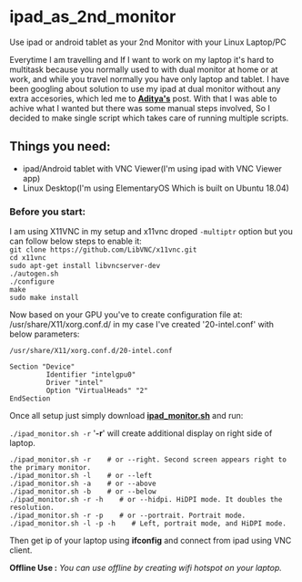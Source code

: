 # ipad_as_2nd_monitor
Use ipad or android tablet as your 2nd Monitor with your Linux Laptop/PC

Everytime I am travelling and If I want to work on my laptop it's hard to multitask because you normally used to with dual monitor at home or at work, and while you travel normally you have only laptop and tablet. I have been googling about solution to use my ipad at dual monitor without any extra accesories, which led me to [__Aditya's__](http://www.adityavaidya.com/2015/03/ipad-as-2nd-monitor-now-on-linux.html) post. With that I was able to achive what I wanted but there was some manual steps involved, So I decided to make single script which takes care of running multiple scripts.  
  
## Things you need:
- ipad/Android tablet with VNC Viewer(I'm using ipad with VNC Viewer app)  
- Linux Desktop(I'm using ElementaryOS Which is built on Ubuntu 18.04)  
  
  
### Before you start:  

I am using X11VNC in my setup and x11vnc droped `-multiptr` option but you can follow below steps to enable it:  
`git clone https://github.com/LibVNC/x11vnc.git`  
`cd x11vnc`  
`sudo apt-get install libvncserver-dev`  
`./autogen.sh`  
`./configure`  
`make`  
`sudo make install`  
  
Now based on your GPU you've to create configuration file at: /usr/share/X11/xorg.conf.d/ in my case I've created '20-intel.conf' with below parameters:

`/usr/share/X11/xorg.conf.d/20-intel.conf`
  
```
Section "Device"  
         Identifier "intelgpu0"  
         Driver "intel"  
         Option "VirtualHeads" "2"
EndSection
```
   
  
Once all setup just simply download [__ipad_monitor.sh__](https://github.com/rajsardhara/ipad_as_2nd_monitor/blob/master/ipad_monitor.sh) and run:

`./ipad_monitor.sh -r` '__-r__' will create additional display on right side of laptop.
```
./ipad_monitor.sh -r    # or --right. Second screen appears right to the primary monitor.
./ipad_monitor.sh -l    # or --left
./ipad_monitor.sh -a    # or --above
./ipad_monitor.sh -b    # or --below
./ipad_monitor.sh -r -h    # or --hidpi. HiDPI mode. It doubles the resolution.
./ipad_monitor.sh -r -p    # or --portrait. Portrait mode.
./ipad_monitor.sh -l -p -h    # Left, portrait mode, and HiDPI mode.
```

Then get ip of your laptop using __ifconfig__ and connect from ipad using VNC client. 

__Offline Use :__ _You can use offline by creating wifi hotspot on your laptop._

